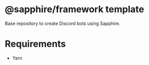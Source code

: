 # @sapphire/framework template
Base repository to create Discord bots using Sapphire.

# Requirements
- Yarn
